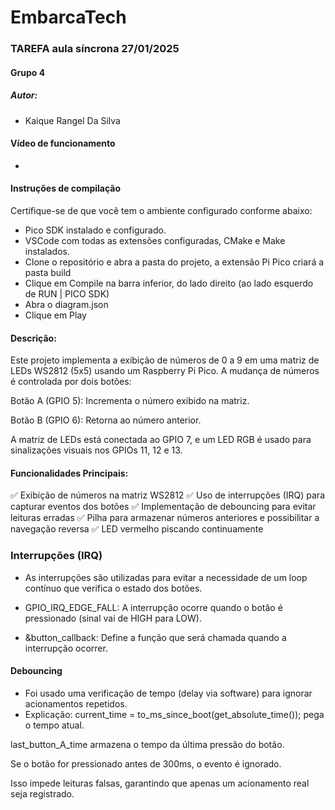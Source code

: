 # EmbarcaTech   
### TAREFA aula síncrona 27/01/2025 
#### Grupo 4 
##### Autor:

* Kaique Rangel Da Silva

#### Vídeo de funcionamento
* 

#### Instruções de compilação
Certifique-se de que você tem o ambiente configurado conforme abaixo:
* Pico SDK instalado e configurado.
* VSCode com todas as extensões configuradas, CMake e Make instalados.
* Clone o repositório e abra a pasta do projeto, a extensão Pi Pico criará a pasta build
* Clique em Compile na barra inferior, do lado direito (ao lado esquerdo de RUN | PICO SDK)
* Abra o diagram.json
* Clique em Play

#### Descrição:
Este projeto implementa a exibição de números de 0 a 9 em uma matriz de LEDs WS2812 (5x5) usando um Raspberry Pi Pico. A mudança de números é controlada por dois botões:

Botão A (GPIO 5): Incrementa o número exibido na matriz.

Botão B (GPIO 6): Retorna ao número anterior.

A matriz de LEDs está conectada ao GPIO 7, e um LED RGB é usado para sinalizações visuais nos GPIOs 11, 12 e 13.
#### Funcionalidades Principais:
✅ Exibição de números na matriz WS2812
✅ Uso de interrupções (IRQ) para capturar eventos dos botões
✅ Implementação de debouncing para evitar leituras erradas
✅ Pilha para armazenar números anteriores e possibilitar a navegação reversa
✅ LED vermelho piscando continuamente

### Interrupções (IRQ)
* As interrupções são utilizadas para evitar a necessidade de um loop contínuo que verifica o estado dos botões.
* GPIO_IRQ_EDGE_FALL: A interrupção ocorre quando o botão é pressionado (sinal vai de HIGH para LOW).

* &button_callback: Define a função que será chamada quando a interrupção ocorrer.

#### Debouncing
* Foi usado uma verificação de tempo (delay via software) para ignorar acionamentos repetidos.
* Explicação:
current_time = to_ms_since_boot(get_absolute_time()); pega o tempo atual.

last_button_A_time armazena o tempo da última pressão do botão.

Se o botão for pressionado antes de 300ms, o evento é ignorado.

Isso impede leituras falsas, garantindo que apenas um acionamento real seja registrado.



